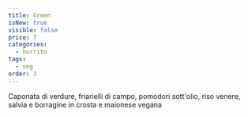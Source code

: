 ```yaml
---
title: Green
isNew: true
visible: false
price: 7
categories:
  - burrito
tags:
  - veg
order: 3
---
```


Caponata di verdure, friarielli di campo, pomodori sott'olio, riso venere, salvia e borragine in crosta e maionese vegana
